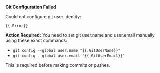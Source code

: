 **Git Configuration Failed**

Could not configure git user identity:

```
{{.Error}}
```

**Action Required:**
You need to set git user.name and user.email manually using these exact commands:
- `git config --global user.name "{{.GitUserName}}"`
- `git config --global user.email "{{.GitUserEmail}}"`

This is required before making commits or pushes.